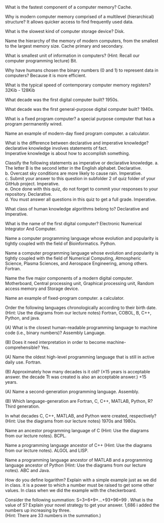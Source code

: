 What is the fastest component of a computer memory? Cache.  

Why is modern computer memory comprised of a multilevel (hierarchical) structure? It allows quicker access to find frequently used data.  

What is the slowest kind of computer storage device? Disk.  

Name the hierarchy of the memory of modern computers, from the smallest to the largest memory size. Cache primary and secondary.  

What is smallest unit of information in computers? (Hint: Recall our computer programming lecture) Bit.  

Why have humans chosen the binary numbers (0 and 1) to represent data in computers? Because it is more efficient.  

What is the typical speed of contemporary computer memory registers? 32Kib - 128Kib

What decade was the first digital computer built? 1950s.  

What decade was the first general-purpose digital computer built? 1940s.  

What is a fixed program computer? a special purpose computer that has a program permanently wired.  

Name an example of modern-day fixed program computer. a calculator.

What is the difference between declarative and imperative knowledge? declarative knowledge involves statements of fact.  
Imperative knowledge is about how to accomplish something.  

Classify the following statements as imperative or declarative knowledge.
a. The letter B is the second letter in the English alphabet. Declarative.  
b. Overcast sky conditions are more likely to cause rain. Imperative.  
c. Submit your answer to this question in subfolder 2 of quiz folder of your GitHub project. Imperative.  
e. Once done with this quiz, do not forget to commit your responses to your repository. Declarative.  
d. You must answer all questions in this quiz to get a full grade. Imperative.  

What class of human knowledge algorithms belong to? Declarative and Imperative.  

What is the name of the first digital computer? Electronic Numerical Integrator And Computer.  

Name a computer programming language whose evolution and popularity is tightly coupled with the field of Bioinformatics. Python.  

Name a computer programming language whose evolution and popularity is tightly coupled with the field of Numerical Computing, Atmospheric Science, Plasma Sciences, and Aerospace Engineering, among others. Fortran.  

Name the five major components of a modern digital computer. Motherboard, Central processing unit,
                                                             Graphical processing unit, Random access memory and
                                                             Storage device.  

Name an example of fixed-program computer. a calculator.  

Order the following languages chronologically according to their birth date. (Hint: Use the diagrams from our lecture notes)
Fortran, COBOL, B, C++, Python, and java.

(A) What is the closest human-readable programming language to machine code (i.e., binary numbers)? Assembly Language.  

(B) Does it need interpretation in order to become machine-comprehensible? Yes.  

(A) Name the oldest high-level programming language that is still in active daily use. Fortran.  

(B) Approximately how many decades is it old? (±15 years is acceptable answer. the decade Tt was created is also an acceptable answer.) +15 years.  

(A) Name a second-generation programming language. Assembly.  

(B) Which language-generation are Fortran, C, C++, MATLAB, Python, R? Third generation.  

In what decades C, C++, MATLAB, and Python were created, respectively? (Hint: Use the diagrams from our lecture notes) 1970s and 1980s.  

Name an ancestor programming language of C (Hint: Use the diagrams from our lecture notes). BCPL.  

Name a programming language ancestor of C++ (Hint: Use the diagrams from our lecture notes). ALGOL and LISP.  

Name a programming language ancestor of MATLAB and a programming language ancestor of Python (Hint: Use the diagrams from our lecture notes). ABC and Java.  

How do you define logarithm? Explain with a simple example just as we did in class. it is a power to which a number must be raised to get some other values. In class when we did the example with the checkerboard.  

Consider the following summation:
S=3+6+9+…+93+96+99 .
What is the value of S? Explain your novel strategy to get your answer. 1,686 i added the numbers up increasing by three.  
(Hint: There are 33 numbers in the summation.)
